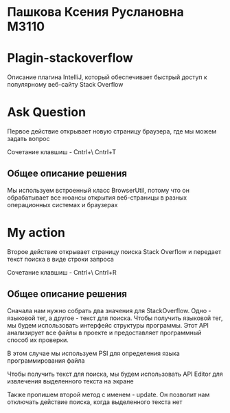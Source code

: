 # Пашкова Ксения Руслановна М3110
# Plagin-stackoverflow
Описание плагина IntelliJ, который обеспечивает быстрый доступ к популярному веб-сайту Stack Overflow

# Ask Question
Первое действие открывает новую страницу браузера, где мы можем задать вопрос 

Сочетание клавшиш - Cntrl+\  Cntrl+T

## Общее описание решения
Мы используем встроенный класс BrowserUtil, потому что он обрабатывает все нюансы открытия веб-страницы в разных операционных системах и браузерах

# My action
Второе действие открывает страницу поиска Stack Overflow и передает текст поиска в виде строки запроса

Сочетание клавшиш - Cntrl+\  Cntrl+R

## Общее описание решения
Сначала нам нужно собрать два значения для StackOverflow. Одно - языковой тег, а другое - текст для поиска.
Чтобы получить языковой тег, мы будем использовать интерфейс структуры программы. Этот API анализирует все файлы в проекте и предоставляет программный способ их проверки.

В этом случае мы используем PSI для определения языка программирования файла

Чтобы получить текст для поиска, мы будем использовать API Editor для извлечения выделенного текста на экране

Также пропишем второй метод с именем - update. Он позволит нам  отключать действие поиска, когда выделенного текста нет


